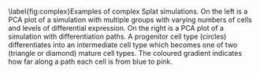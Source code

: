 \label{fig:complex}Examples of complex Splat simulations. On the left is a PCA plot of a simulation with multiple groups with varying numbers of cells and levels of differential expression. On the right is a PCA plot of a simulation with differentiation paths. A progenitor cell type (circles) differentiates into an intermediate cell type which becomes one of two (triangle or diamond) mature cell types. The coloured gradient indicates how far along a path each cell is from blue to pink. 